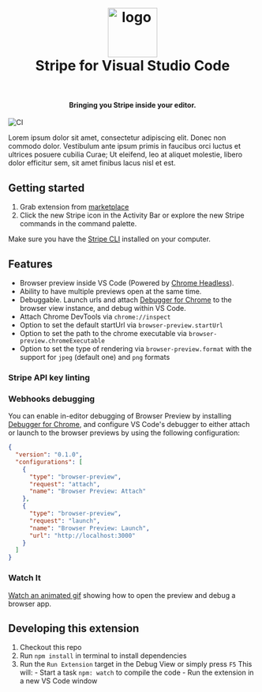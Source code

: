 <h1 align="center">
  <br>
    <img src="https://github.com/stripe/vscode-stripe/blob/master/resources/icon_128.png?raw=true" alt="logo" width="100">
  <br>
  Stripe for Visual Studio Code
  <br>
  <br>
</h1>

<h4 align="center">Bringing you Stripe inside your editor.</h4>

![CI](https://github.com/stripe/vscode-stripe/workflows/build/badge.svg)

Lorem ipsum dolor sit amet, consectetur adipiscing elit. Donec non commodo dolor. Vestibulum ante ipsum primis in faucibus orci luctus et ultrices posuere cubilia Curae; Ut eleifend, leo at aliquet molestie, libero dolor efficitur sem, sit amet finibus lacus nisl et est.

## Getting started

1. Grab extension from [marketplace](https://marketplace.visualstudio.com/items?itemName=stripe.vscode-stripe)
2. Click the new Stripe icon in the Activity Bar or explore the new Stripe commands in the command palette.

Make sure you have the [Stripe CLI]() installed on your computer.

## Features

- Browser preview inside VS Code (Powered by [Chrome Headless](https://developers.google.com/web/updates/2017/04/headless-chrome)).
- Ability to have multiple previews open at the same time.
- Debuggable. Launch urls and attach [Debugger for Chrome](https://marketplace.visualstudio.com/items?itemName=msjsdiag.debugger-for-chrome) to the browser view instance, and debug within VS Code.
- Attach Chrome DevTools via `chrome://inspect`
- Option to set the default startUrl via `browser-preview.startUrl`
- Option to set the path to the chrome executable via `browser-preview.chromeExecutable`
- Option to set the type of rendering via `browser-preview.format` with the support for `jpeg` (default one) and `png` formats

### Stripe API key linting

### Webhooks debugging

You can enable in-editor debugging of Browser Preview by installing [Debugger for Chrome](https://marketplace.visualstudio.com/items?itemName=msjsdiag.debugger-for-chrome), and configure VS Code's debugger to either attach or launch to the browser previews by using the following configuration:

```json
{
  "version": "0.1.0",
  "configurations": [
    {
      "type": "browser-preview",
      "request": "attach",
      "name": "Browser Preview: Attach"
    },
    {
      "type": "browser-preview",
      "request": "launch",
      "name": "Browser Preview: Launch",
      "url": "http://localhost:3000"
    }
  ]
}
```

### Watch It

[Watch an animated gif](docs/DEBUGGING.md) showing how to open the preview and debug a browser app.

## Developing this extension

1. Checkout this repo
1. Run `npm install` in terminal to install dependencies
1. Run the `Run Extension` target in the Debug View or simply press `F5` This will: - Start a task `npm: watch` to compile the code - Run the extension in a new VS Code window
